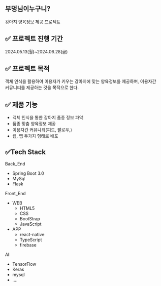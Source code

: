 ## **부멍님이누구니?**
강아지 양육정보 제공 프로젝트 

##  ✅ 프로젝트 진행 기간   
2024.05.13(월)~2024.06.28(금)

## ✅ 프로젝트 목적
객체 인식을 활용하여 이용자가 키우는 강아지에 맞는 양육정보를 제공하며, 
이용자간 커뮤니티를 제공하는 것을 목적으로 한다. 

## ✅ 제품 기능
- 객체 인식을 통한 강아지 품종 정보 파악 
- 품종 맞춤 양육정보 제공
- 이용자간 커뮤니티(피드, 팔로우,)
- 웹, 앱 두가지 형태로 배포  

## ✅Tech Stack
 Back_End
- Spring Boot 3.0
- MySql
- Flask 

Front_End
- WEB
  - HTML5
  - CSS
  - BootStrap
  - JavaScript
- APP
    - react-native
    - TypeScript
    - firebase 

AI
- TensorFlow 
- Keras 
- mysql 
- .... 
